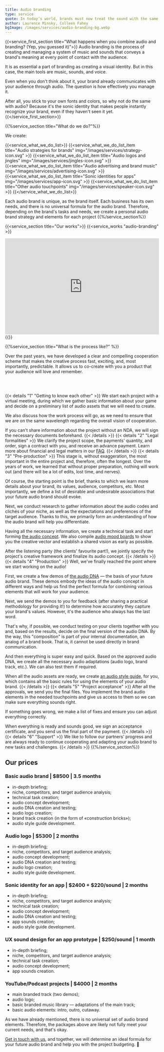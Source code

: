 ```yaml
---
title: Audio branding
type: service
quote: In today’s world, brands must now treat the sound with the same care and discipline as they do their graphic standards and visual brand-building. If you’re stuck in the visual-only branding world, you are competing with one hand tied behind your back.
author: Laurence Minsky, Colleen Fahey
bgImage: /images/services/audio-branding-bg.webp
---
```


{{<service_first_section title="What happens when you combine audio and branding? (Yep, you guessed it)">}}
Audio branding is the process of creating and managing a system of music and sounds that conveys a brand's meaning at every point of contact with the audience.

It is as essential a part of branding as creating a visual identity. But in this case, the main tools are music, sounds, and voice.

Even when you don't think about it, your brand already communicates with your audience through audio. The question is how effectively you manage it. 

After all, you stick to your own fonts and colors, so why not do the same with audio? Because it's the sonic identity that makes people instantly recognize your brand, even if they haven't seen it yet.
{{</service_first_section>}}

{{%service_section title="What do we do?"%}}

We create:

{{<service_what_we_do_list>}}
{{<service_what_we_do_list_item title="Аudio strategies for brands" img="/images/services/strategy-icon.svg" >}}
{{<service_what_we_do_list_item title="Аudio logos and jingles" img="/images/services/jingles-icon.svg" >}}
{{<service_what_we_do_list_item title="Аudio advertising and brand music" img="/images/services/advertising-icon.svg" >}}
{{<service_what_we_do_list_item title="Sonic identities for apps" img="/images/services/app-icon.svg" >}}
{{<service_what_we_do_list_item title="Other audio touchpoints" img="/images/services/speaker-icon.svg" >}}
{{</service_what_we_do_list>}}

Each audio brand is unique, as the brand itself. Each business has its own needs, and there is no universal formula for the audio brand. Therefore, depending on the brand's tasks and needs, we create a personal audio brand strategy and elements for each project
{{%/service_section%}}

{{<service_section title="Our works">}}
{{<service_works "audio-branding" >}}
<br />
<div class="iframe-container">
<iframe width="100%" height="315" src="https://www.youtube.com/embed/videoseries?si=tat2-jVxTHBlZW5n&amp;list=PLkTzVtkdVRI1LabAPDrwi9oRRyTtX6mSm" title="YouTube video player" frameborder="0" allow="accelerometer; autoplay; clipboard-write; encrypted-media; gyroscope; picture-in-picture; web-share" referrerpolicy="strict-origin-when-cross-origin" allowfullscreen></iframe>
</div>
{{</service_section>}}

{{%service_section title="What is the process like?" %}}

Over the past years, we have developed a clear and compelling cooperation scheme that makes the creative process fast, exciting, and, most importantly, predictable. It allows us to co-create with you a product that your audience will love and remember.

<br /><br />

{{< details "1" "Getting to know each other"  >}}
We start each project with a virtual meeting, during which we gather basic information about your game and decide on a preliminary list of audio assets that we will need to create. 

We also discuss how the work process will go, as we need to ensure that we are on the same wavelength regarding the overall vision of cooperation.

If you can't share information about the project without an NDA, we will sign the necessary documents beforehand.
{{< /details  >}}
{{< details "2" "Legal formalities"  >}}
We clarify the project scope, the payments' quantity, and order, sign a contract with you, and receive an advance payment. Learn more about financial and legal matters in our [FAQ](/en/faq).
{{< /details  >}}
{{< details "3" "Pre-production"  >}}
This stage is, without exaggeration, the most important in the entire project and, therefore, often the longest. Over the years of work, we learned that without proper preparation, nothing will work out (and there will be a lot of edits, lost time, and nerves).

Of course, the starting point is the brief, thanks to which we learn more details about your brand, its values, audience, competitors, etc. Most importantly, we define a list of desirable and undesirable associations that your future audio brand should evoke.

Next, we conduct research to gather information about the audio codes and clichés of your niche, as well as the expectations and preferences of the target audience. Thanks to this, we primarily form an understanding of how the audio brand will help you differentiate.

Having all the necessary information, we create a technical task and start forming [the audio concept](/en/faq/#audio-concept). We also compile [audio mood boards](/en/faq#audio-mood-board) to show you the creative vector and establish a shared vision as early as possible.

After the listening party (the clients' favourite part!), we jointly specify the project's creative framework and finalize its audio concept.
{{< /details  >}}
{{< details "4" "Production"  >}}
Well, we've finally reached the point where we start working on the audio! 

First, we create a few demos of [the audio DNA](/en/faq#audio-dna) — the basis of your future audio brand. These demos embody the ideas of the audio concept in different ways and help us find the perfect formula for combining various elements that will work for your audience.

Next, we send the demos to you for feedback (after sharing a practical methodology for providing it!) to determine how accurately they capture your brand's values. However, it's the audience who always has the last word.

That's why, if possible, we conduct testing on your clients together with you and, based on the results, decide on the final version of the audio DNA. By the way, this "composition" is part of your internal documentation, an analog of a brand book. That is, it cannot be used directly in brand communication.

And then everything is super easy and quick. Based on the approved audio DNA, we create all the necessary audio adaptations (audio logo, brand track, etc.). We can also test them if required.

When all the audio assets are ready, we create [an audio style guide](/en/faq#audio-style-guide), for you, which contains all the basic rules for using the elements of your audio brand. 
{{< /details  >}}
{{< details "5" "Project acceptance"  >}}
After all the approvals, we send you the final files. You implement the brand audio elements in the needed touchpoints and give us access to them so we can make sure everything sounds right.

If something goes wrong, we make a list of fixes and ensure you can adjust everything correctly.

When everything is ready and sounds good, we sign an acceptance certificate, and you send us the final part of the payment.
{{< /details  >}}
{{< details "6" "Support"  >}}
We like to follow our partners' progress and are always ready to continue cooperating and adapting your audio brand to new tasks and challenges.
{{< /details  >}}
{{%/service_section%}}

<div class="our-prices service-section inline-gap">
    <div class="small-container">
        <h2>Our prices</h2>
        <h3>Basic audio brand | $8500 | 3.5 months</h3>
        <div>
            <ul>
                <li>in-depth briefing;</li>
                <li>niche, competitors, and target audience analysis;</li>
                <li>technical task creation;</li>
                <li>audio concept development;</li>
                <li>audio DNA creation and testing;</li>
                <li>audio logo creation;</li>
                <li>brand track creation (in the form of «construction bricks»);</li>
                <li>audio style guide development.</li>
            </ul>
        </div>
        <h3>Audio logo | $5300 | 2 months</h3>
        <div>
            <ul>
                <li>in-depth briefing;</li>
                <li>niche, competitors, and target audience analysis;</li>
                <li>audio concept development;</li>
                <li>audio DNA creation and testing;</li>
                <li>audio logo creation;</li>
                <li>audio style guide development.</li>
            </ul>
        </div>
        <h3>Sonic identity for an app | $2400 + $220/sound | 2 months</h3>
        <div>
            <ul>
                <li>in-depth briefing;</li>
                <li>niche, competitors, and target audience analysis;</li>
                <li>technical task creation;</li>
                <li>audio concept development;</li>
                <li>audio DNA creation and testing;</li>
                <li>app sounds creation;</li>
                <li>audio style guide development.</li>
            </ul>
        </div>
        <h3>UX sound design for an app prototype | $250/sound | 1 month</h3>
        <div>
            <ul>
                <li>in-depth briefing;</li>
                <li>niche, competitors, and target audience analysis;</li>
                <li>technical task creation;</li>
                <li>audio concept development;</li>
                <li>app sounds creation.</li>
            </ul>
        </div>
        <h3>YouTube/Podcast projects | $4000 | 2 months</h3>
        <div>
            <ul>
                <li>main branded track (two demos);</li>
                <li>audio logo;</li>
                <li>basic branded music library — adaptations of the main track;</li>
                <li>basic audio elements: intro, outro, cutaway.</li>
            </ul>
            <p>As we have already mentioned, there is no universal set of audio brand elements. Therefore, the packages above are likely not fully meet your current needs, and that's okay.</p>
            <p>
                <a href="mailto:connect@vp-production.com">Get in touch with us</a>, and together, we will determine an ideal formula for your future audio brand and help you with the project budgeting. 🙌
            </p>
        </div>
    </div>
</div>